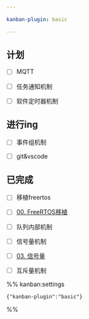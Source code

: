 ```yaml
---

kanban-plugin: basic

---
```


## 计划

- [ ] MQTT
- [ ] 任务通知机制
- [ ] 软件定时器机制


## 进行ing

- [ ] 事件组机制
- [ ] git&vscode


## 已完成

- [ ] 移植freertos
- [ ] [00. FreeRTOS移植](../02.%20FreeRTOS/00.%20FreeRTOS移植.md)
- [ ] 队列内部机制
- [ ] 信号量机制
- [ ] [03. 信号量](../03.%20FreeRTOS内部机制/03.%20信号量.md)
- [ ] 互斥量机制




%% kanban:settings
```
{"kanban-plugin":"basic"}
```
%%
